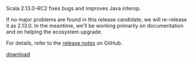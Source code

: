 Scala 2.13.0-RC2 fixes bugs and improves Java interop.

If no major problems are found in this release candidate, we will re-release it as 2.13.0.  In the meantime, we'll be working primarily on documentation and on helping the ecosystem upgrade.

For details, refer to the [release notes](https://github.com/scala/scala/releases/tag/v2.13.0-RC2) on GitHub.

[download](https://www.scala-lang.org/download/2.13.0-RC2.html)
